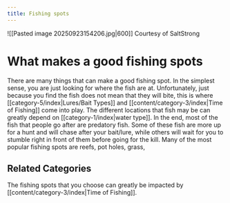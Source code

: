 ```yaml
---
title: Fishing spots
---
```

![[Pasted image 20250923154206.jpg|600]]
Courtesy of SaltStrong

# What makes a good fishing spots
There are many things that can make a good fishing spot. In the simplest sense, you are just looking for where the fish are at. Unfortunately, just because you find the fish does not mean that they will bite, this is where [[category-5/index|Lures/Bait Types]] and [[content/category-3/index|Time of Fishing]] come into play. The different locations that fish may be can greatly depend on [[category-1/index|water type]]. In the end, most of the fish that people go after are predatory fish. Some of these fish are more up for a hunt and will chase after your bait/lure, while others will wait for you to stumble right in front of them before going for the kill. Many of the most popular fishing spots are reefs, pot holes, grass, 

## Related Categories
The fishing spots that you choose can greatly be impacted by [[content/category-3/index|Time of Fishing]].

